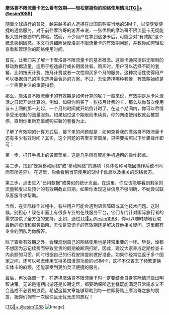 **摩洛哥不限流量卡怎么看有效期——轻松掌握你的网络使用情况[[TG💪+ @esim1088](https://t.me/s/esim1088)]**

随着全球旅行的普及，越来越多的人选择在出国前购买当地的SIM卡，以便享受便捷的通信服务。对于前往摩洛哥的游客来说，一张优质的摩洛哥不限流量卡无疑能极大提升旅途中的体验。然而，不少用户在拿到这张卡后，可能会对“有效期”这个概念感到困惑。本文将详细解读摩洛哥不限流量卡的有效期问题，并教你如何轻松查看和管理你的网络使用时间。

首先，让我们来了解一下摩洛哥不限流量卡的基本概念。这类卡通常提供无限制的移动数据流量，适用于短途旅行或长期居住者。购买时，用户可以选择不同的套餐，比如按天计费、按月计费或者一次性购买多个月的服务。这种灵活性使得用户可以根据自己的需求选择最合适的方案。不过，无论选择哪种套餐，有效期始终是一个需要关注的重要指标。

那么，摩洛哥不限流量卡的有效期是如何计算的呢？一般来说，有效期是从卡片激活之日起开始计算的。例如，如果你购买了一张按月计费的卡，那么从你首次使用该卡上网的那一刻起，一个月的时间就开始倒计时了。在这个期间内，你可以尽情享受无限制的流量服务。如果超过这个期限而未续费，你的网络使用权就会被暂停，直到你重新充值或购买新的套餐为止。

了解了有效期的计算方式后，接下来的问题就是：如何查看我的摩洛哥不限流量卡还有多少有效时间？其实，这个问题的答案非常简单，只需要按照以下步骤操作即可：

第一步，打开手机上的设置菜单。这是几乎所有智能手机通用的操作起点。

第二步，找到“蜂窝移动网络”或“移动网络”的选项（具体名称可能因操作系统不同而有所差异）。在这里，你会看到当前使用的SIM卡信息以及相关的网络状态。

第三步，点击进入“已用数据”或类似的统计页面。在这里，你应该能够看到剩余的流量额度以及预计的有效期截止日期。如果你发现这些信息不够明确，不妨尝试联系客服寻求帮助。

当然，在实际操作过程中，有些用户可能会遇到语言障碍或其他技术问题。这时候，别担心！现在市面上有很多专业的在线服务平台，它们专门针对国际旅行者的需求提供了全方位的支持。比如，通过[TG💪+ @esim1088](https://t.me/s/esim1088)，你可以随时随地获取最新的资讯和服务指南。无论是查询卡的有效期还是解决其他相关疑问，这里都有专业的团队为你解答。

除了查看有效期之外，合理规划自己的网络使用也是非常重要的一环。毕竟，谁都不想因为忘记续费而导致宝贵的假期被断网打断。因此，建议大家养成定期检查卡内余额的习惯，同时根据自己的行程安排提前做好准备。如果你经常往返于多个国家之间，还可以考虑使用支持多国漫游功能的eSIM卡，这样不仅省去了频繁更换实体卡的麻烦，还能享受到更加灵活便捷的服务。

最后，再次强调一下，在选择摩洛哥不限流量卡时一定要结合自身实际情况做出明智决策。无论是短期出游还是长期定居，都要确保所选套餐既能满足日常需求又不会造成不必要的浪费。希望这篇文章能够帮助到每一位即将踏上摩洛哥之旅的朋友，祝你们拥有一次愉快且无忧无虑的旅程！

[[TG💪+ @esim1088](https://t.me/s/esim1088) ![Image](https://i.postimg.cc/4NQfJmqS/Snipaste-2025-05-13-00-14-12.png)]